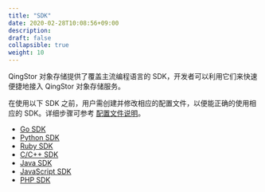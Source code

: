 ```yaml
---
title: "SDK"
date: 2020-02-28T10:08:56+09:00
description:
draft: false
collapsible: true
weight: 10
---
```


QingStor 对象存储提供了覆盖主流编程语言的 SDK，开发者可以利用它们来快速便捷地接入 QingStor 对象存储服务。

在使用以下 SDK 之前，用户需创建并修改相应的配置文件，以便能正确的使用相应的 SDK。详细步骤可参考 [配置文件说明](/storage/object-storage/manual/tool/qsctl/#修改配置)。

- [Go SDK](./go)
- [Python SDK](./python)
- [Ruby SDK](./ruby)
- [C/C++ SDK](./cpp/)
- [Java SDK](./java)
- [JavaScript SDK](./javascript)
- [PHP SDK](./php)